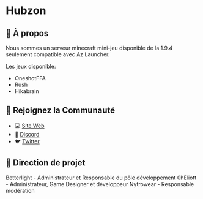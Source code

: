 # **Hubzon**  

## 🚀 À propos  
Nous sommes un serveur minecraft mini-jeu disponible de la 1.9.4 seulement compatible avec Az Launcher.

Les jeux disponible:
- OneshotFFA
- Rush
- Hikabrain

## 💬 Rejoignez la Communauté  
- 💻 [Site Web](https://hubzon.fr)  
- 💬 [Discord](https://discord.hubzon.fr)  
- 🐦 [Twitter](https://twitter.com/hubzonfr)  

## 📝 Direction de projet
Betterlight - Administrateur et Responsable du pôle développement
0hEliott - Administrateur, Game Designer et développeur
Nytrowear - Responsable modération
